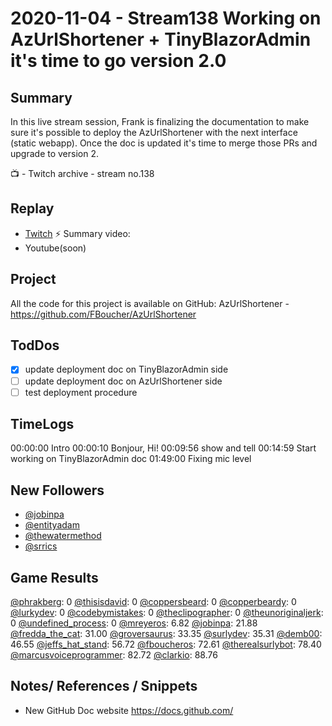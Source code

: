 
# 2020-11-04 - Stream138 Working on AzUrlShortener + TinyBlazorAdmin it's time to go version 2.0

Summary
-------

In this live stream session, Frank is finalizing the documentation to make sure it's possible to deploy the AzUrlShortener with the next interface (static webapp). Once the doc is updated it's time to merge those PRs and upgrade to version 2.

📺 - Twitch archive - stream no.138

Replay
------

- [Twitch](https://www.twitch.tv/fboucheros)
⚡ Summary video:
- Youtube(soon)

## Project

All the code for this project is available on GitHub: AzUrlShortener - https://github.com/FBoucher/AzUrlShortener

## TodDos

- [X] update deployment doc on TinyBlazorAdmin side
- [ ] update deployment doc on AzUrlShortener side
- [ ] test deployment procedure

## TimeLogs

00:00:00 Intro
00:00:10 Bonjour, Hi!
00:09:56 show and tell
00:14:59 Start working on TinyBlazorAdmin doc
01:49:00 Fixing mic level

## New Followers

- [@jobinpa](https://www.twitch.tv/jobinpa)
- [@entityadam](https://www.twitch.tv/entityadam)
- [@thewatermethod](https://www.twitch.tv/thewatermethod)
- [@srrics](https://www.twitch.tv/srrics)

## Game Results

[@phrakberg](https://www.twitch.tv/phrakberg): 0
[@thisisdavid](https://www.twitch.tv/thisisdavid): 0
[@coppersbeard](https://www.twitch.tv/coppersbeard): 0
[@copperbeardy](https://www.twitch.tv/copperbeardy): 0
[@lurkydev](https://www.twitch.tv/lurkydev): 0
[@codebymistakes](https://www.twitch.tv/codebymistakes): 0
[@theclipographer](https://www.twitch.tv/theclipographer): 0
[@theunoriginaljerk](https://www.twitch.tv/theunoriginaljerk): 0
[@undefined_process](https://www.twitch.tv/undefined_process): 0
[@mreyeros](https://www.twitch.tv/mreyeros): 6.82
[@jobinpa](https://www.twitch.tv/jobinpa): 21.88
[@fredda_the_cat](https://www.twitch.tv/fredda_the_cat): 31.00
[@groversaurus](https://www.twitch.tv/groversaurus): 33.35
[@surlydev](https://www.twitch.tv/surlydev): 35.31
[@demb00](https://www.twitch.tv/demb00): 46.55
[@jeffs_hat_stand](https://www.twitch.tv/jeffs_hat_stand): 56.72
[@fboucheros](https://www.twitch.tv/fboucheros): 72.61
[@therealsurlybot](https://www.twitch.tv/therealsurlybot): 78.40
[@marcusvoiceprogrammer](https://www.twitch.tv/marcusvoiceprogrammer): 82.72
[@clarkio](https://www.twitch.tv/clarkio): 88.76

## Notes/ References / Snippets

- New GitHub Doc website https://docs.github.com/
